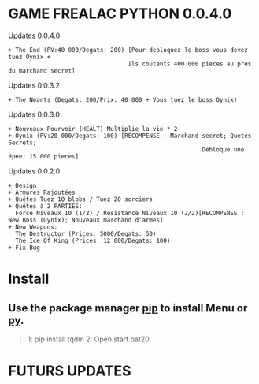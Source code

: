 # GAME FREALAC PYTHON 0.0.4.0
Updates 0.0.4.0
```
+ The End (PV:40 000/Degats: 200) [Pour debloquez le boss vous devez tuez Oynix + 
                                  Ils coutents 400 000 pieces au pres du marchand secret]
```
Updates 0.0.3.2
```
+ The Neants (Degats: 200/Prix: 40 000 + Vous tuez le boss Oynix)
```

Updates 0.0.3.0
```
+ Nouveaux Pourvoir (HEALT) Multiplie la vie * 2
+ Oynix (PV:20 000/Degats: 100) [RECOMPENSE : Marchand secret; Quetes Secrets; 
                                                       Débloque une épee; 15 000 pieces]
```

Updates 0.0.2.0:
```
+ Design
+ Armures Rajoutées 
+ Quêtes Tuez 10 blobs / Tuez 20 sorciers
+ Quêtes à 2 PARTIES:
  Force Niveaux 10 (1/2) / Resistance Niveaux 10 (2/2)[RECOMPENSE : New Boss (Oynix); Nouveaux marchand d'armes]
+ New Weapons:
  The Destructor (Prices: 5000/Degats: 50)
  The Ice Of King (Prices: 12 000/Degats: 100)
+ Fix Bug
```

# Install 

## Use the package manager [pip](https://pip.pypa.io/en/stable/) to install Menu or [py](https://www.python.org/downloads/).

> 1: pip install tqdm
> 2: Open start.bat20



# FUTURS UPDATES


